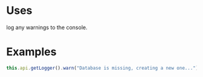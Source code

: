 # Uses

log any warnings to the console.

# Examples

```typescript
this.api.getLogger().warn("Database is missing, creating a new one...");
```

